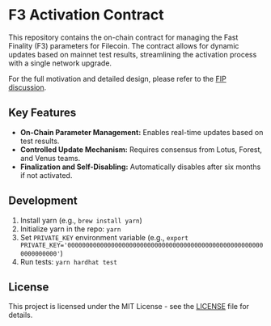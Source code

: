 # F3 Activation Contract

This repository contains the on-chain contract for managing the Fast Finality (F3) parameters for Filecoin. The contract allows for dynamic updates based on mainnet test results, streamlining the activation process with a single network upgrade.

For the full motivation and detailed design, please refer to the [FIP discussion](https://github.com/filecoin-project/FIPs/discussions/1102).

## Key Features

- **On-Chain Parameter Management:** Enables real-time updates based on test results.
- **Controlled Update Mechanism:** Requires consensus from Lotus, Forest, and Venus teams.
- **Finalization and Self-Disabling:** Automatically disables after six months if not activated.

## Development
1. Install yarn (e.g., `brew install yarn`)
2. Initialize yarn in the repo: `yarn`
3. Set `PRIVATE_KEY` environment variable (e.g., `export PRIVATE_KEY='0000000000000000000000000000000000000000000000000000000000000000'`)
4. Run tests: `yarn hardhat test`

## License

This project is licensed under the MIT License - see the [LICENSE](LICENSE) file for details.

